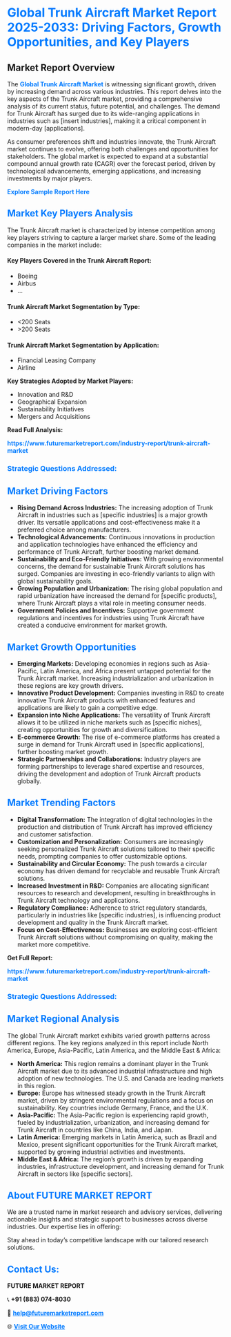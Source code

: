 <h1 style="color: #007BFF;">Global Trunk Aircraft Market Report 2025-2033: Driving Factors, Growth Opportunities, and Key Players</h1>

<section id="overview">
<h2>Market Report Overview</h2>
<p>The <a href="https://www.futuremarketreport.com/industry-report/trunk-aircraft-market" style="color: #007BFF; text-decoration: none;"><strong>Global Trunk Aircraft Market</strong></a> is witnessing significant growth, driven by increasing demand across various industries. This report delves into the key aspects of the Trunk Aircraft market, providing a comprehensive analysis of its current status, future potential, and challenges. The demand for Trunk Aircraft has surged due to its wide-ranging applications in industries such as [insert industries], making it a critical component in modern-day [applications].</p>
<p>As consumer preferences shift and industries innovate, the Trunk Aircraft market continues to evolve, offering both challenges and opportunities for stakeholders. The global market is expected to expand at a substantial compound annual growth rate (CAGR) over the forecast period, driven by technological advancements, emerging applications, and increasing investments by major players.</p>
</section>

<section id="overview">
<p><a href="https://www.futuremarketreport.com/request-sample/reportId=109682" style="color: #007BFF; text-decoration: none;"><strong>Explore Sample Report Here</strong></a></p>
</section>

<section id="key-players">
<h2 style="color: #007BFF;">Market Key Players Analysis</h2>
<p>The Trunk Aircraft market is characterized by intense competition among key players striving to capture a larger market share. Some of the leading companies in the market include:</p>
<h4>Key Players Covered in the Trunk Aircraft Report:</h4>
<ul><li>Boeing</li><li>Airbus</li><li>...</li></ul>
<h4>Trunk Aircraft Market Segmentation by Type:</h4>
<ul><li>&lt;200 Seats</li><li>&gt;200 Seats</li></ul>

<h4>Trunk Aircraft Market Segmentation by Application:</h4>
<ul><li>Financial Leasing Company</li><li>Airline</li></ul>
<p><strong>Key Strategies Adopted by Market Players:</strong></p>
<ul>
<li>Innovation and R&D</li>
<li>Geographical Expansion</li>
<li>Sustainability Initiatives</li>
<li>Mergers and Acquisitions</li>
</ul>
</section>

<section>
<p><strong>Read Full Analysis: </strong></p><a href="https://www.futuremarketreport.com/industry-report/trunk-aircraft-market" style="color: #007BFF; text-decoration: none;"><strong>https://www.futuremarketreport.com/industry-report/trunk-aircraft-market</strong></a>
<h3 style="color: #007BFF;">Strategic Questions Addressed:</h3>
</section>

<section id="driving-factors">
<h2 style="color: #007BFF;">Market Driving Factors</h2>
<ul>
<li><strong>Rising Demand Across Industries:</strong> The increasing adoption of Trunk Aircraft in industries such as [specific industries] is a major growth driver. Its versatile applications and cost-effectiveness make it a preferred choice among manufacturers.</li>
<li><strong>Technological Advancements:</strong> Continuous innovations in production and application technologies have enhanced the efficiency and performance of Trunk Aircraft, further boosting market demand.</li>
<li><strong>Sustainability and Eco-Friendly Initiatives:</strong> With growing environmental concerns, the demand for sustainable Trunk Aircraft solutions has surged. Companies are investing in eco-friendly variants to align with global sustainability goals.</li>
<li><strong>Growing Population and Urbanization:</strong> The rising global population and rapid urbanization have increased the demand for [specific products], where Trunk Aircraft plays a vital role in meeting consumer needs.</li>
<li><strong>Government Policies and Incentives:</strong> Supportive government regulations and incentives for industries using Trunk Aircraft have created a conducive environment for market growth.</li>
</ul>
</section>

<section id="growth-opportunities">
<h2 style="color: #007BFF;">Market Growth Opportunities</h2>
<ul>
<li><strong>Emerging Markets:</strong> Developing economies in regions such as Asia-Pacific, Latin America, and Africa present untapped potential for the Trunk Aircraft market. Increasing industrialization and urbanization in these regions are key growth drivers.</li>
<li><strong>Innovative Product Development:</strong> Companies investing in R&D to create innovative Trunk Aircraft products with enhanced features and applications are likely to gain a competitive edge.</li>
<li><strong>Expansion into Niche Applications:</strong> The versatility of Trunk Aircraft allows it to be utilized in niche markets such as [specific niches], creating opportunities for growth and diversification.</li>
<li><strong>E-commerce Growth:</strong> The rise of e-commerce platforms has created a surge in demand for Trunk Aircraft used in [specific applications], further boosting market growth.</li>
<li><strong>Strategic Partnerships and Collaborations:</strong> Industry players are forming partnerships to leverage shared expertise and resources, driving the development and adoption of Trunk Aircraft products globally.</li>
</ul>
</section>

<section id="trending-factors">
<h2 style="color: #007BFF;">Market Trending Factors</h2>
<ul>
<li><strong>Digital Transformation:</strong> The integration of digital technologies in the production and distribution of Trunk Aircraft has improved efficiency and customer satisfaction.</li>
<li><strong>Customization and Personalization:</strong> Consumers are increasingly seeking personalized Trunk Aircraft solutions tailored to their specific needs, prompting companies to offer customizable options.</li>
<li><strong>Sustainability and Circular Economy:</strong> The push towards a circular economy has driven demand for recyclable and reusable Trunk Aircraft solutions.</li>
<li><strong>Increased Investment in R&D:</strong> Companies are allocating significant resources to research and development, resulting in breakthroughs in Trunk Aircraft technology and applications.</li>
<li><strong>Regulatory Compliance:</strong> Adherence to strict regulatory standards, particularly in industries like [specific industries], is influencing product development and quality in the Trunk Aircraft market.</li>
<li><strong>Focus on Cost-Effectiveness:</strong> Businesses are exploring cost-efficient Trunk Aircraft solutions without compromising on quality, making the market more competitive.</li>
</ul>
</section>

<section>
<p><strong>Get Full Report: </strong></p><a href="https://www.futuremarketreport.com/industry-report/trunk-aircraft-market" style="color: #007BFF; text-decoration: none;"><strong>https://www.futuremarketreport.com/industry-report/trunk-aircraft-market</strong></a>
<h3 style="color: #007BFF;">Strategic Questions Addressed:</h3>
</section>


<section id="regional-analysis">
<h2 style="color: #007BFF;">Market Regional Analysis</h2>
<p>The global Trunk Aircraft market exhibits varied growth patterns across different regions. The key regions analyzed in this report include North America, Europe, Asia-Pacific, Latin America, and the Middle East & Africa:</p>
<ul>
<li><strong>North America:</strong> This region remains a dominant player in the Trunk Aircraft market due to its advanced industrial infrastructure and high adoption of new technologies. The U.S. and Canada are leading markets in this region.</li>
<li><strong>Europe:</strong> Europe has witnessed steady growth in the Trunk Aircraft market, driven by stringent environmental regulations and a focus on sustainability. Key countries include Germany, France, and the U.K.</li>
<li><strong>Asia-Pacific:</strong> The Asia-Pacific region is experiencing rapid growth, fueled by industrialization, urbanization, and increasing demand for Trunk Aircraft in countries like China, India, and Japan.</li>
<li><strong>Latin America:</strong> Emerging markets in Latin America, such as Brazil and Mexico, present significant opportunities for the Trunk Aircraft market, supported by growing industrial activities and investments.</li>
<li><strong>Middle East & Africa:</strong> The region’s growth is driven by expanding industries, infrastructure development, and increasing demand for Trunk Aircraft in sectors like [specific sectors].</li>
</ul>
</section>

<footer>
<h2 style="color: #007BFF;">About FUTURE MARKET REPORT</h2>
<p>We are a trusted name in market research and advisory services, delivering actionable insights and strategic support to businesses across diverse industries. Our expertise lies in offering:</p>

<p>Stay ahead in today’s competitive landscape with our tailored research solutions.</p>

<h2 style="color: #007BFF;">Contact Us:</h2>
<p><strong>FUTURE MARKET REPORT</strong></p>
<p>📞 <strong>+91 (883) 074-8030</strong></p>
<p>📧 <strong><a href="mailto:help@futuremarketreport.com" style="color: #007BFF;">help@futuremarketreport.com</a></strong></p>
<p>🌐 <strong><a href="https://www.futuremarketreport.com/" style="color: #007BFF;">Visit Our Website</a></strong></p>
</footer>